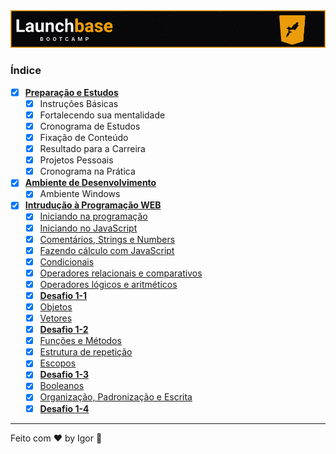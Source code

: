 <div style="text-align: center;">
  <a href="#">
    <img alt="LaunchBase" src="../../.github/logo.jpg"/>
  </a>
</div>

### **Índice**

- [x] [**Preparação e Estudos**](#)
  - [x] Instruções Básicas
  - [x] Fortalecendo sua mentalidade
  - [x] Cronograma de Estudos
  - [x] Fixação de Conteúdo
  - [x] Resultado para a Carreira
  - [x] Projetos Pessoais
  - [x] Cronograma na Prática

- [x] [**Ambiente de Desenvolvimento**](#)
  - [x] Ambiente Windows

- [x] [**Intrudução à Programação WEB**](#)
  - [x] [Iniciando na programação](#)
  - [x] [Iniciando no JavaScript](#)
  - [x] [Comentários, Strings e Numbers](#)
  - [x] [Fazendo cálculo com JavaScript](#)
  - [x] [Condicionais](#)
  - [x] [Operadores relacionais e comparativos](#)
  - [x] [Operadores lógicos e aritméticos](#)
  - [x] [**Desafio 1-1**](https://github.com/rocketseat-education/bootcamp-launchbase-desafios-01/blob/master/desafios/01-1-primeiros-passos-com-js.md)
  - [x] [Objetos](#)
  - [x] [Vetores](#)
  - [x] [**Desafio 1-2**](https://github.com/rocketseat-education/bootcamp-launchbase-desafios-01/blob/master/desafios/01-2-lidando-com-objetos-e-vetores.md)
  - [x] [Funções e Métodos](#)
  - [x] [Estrutura de repetição](#)
  - [x] [Escopos](#)
  - [x] [**Desafio 1-3**](https://github.com/rocketseat-education/bootcamp-launchbase-desafios-01/blob/master/desafios/01-3-funcoes-e-estruturas-de-repeticao.md)
  - [x] [Booleanos](#)
  - [x] [Organização, Padronização e Escrita](#)
  - [x] [**Desafio 1-4**](https://github.com/rocketseat-education/bootcamp-launchbase-desafios-01/blob/master/desafios/01-4-aplicacao-operacoes-bancarias.md)

---

Feito com ❤ by Igor 🖖
